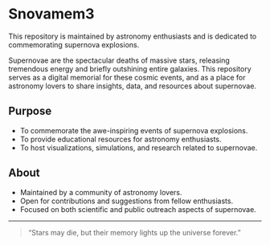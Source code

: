# Snovamem3

This repository is maintained by astronomy enthusiasts and is dedicated to commemorating supernova explosions. 

Supernovae are the spectacular deaths of massive stars, releasing tremendous energy and briefly outshining entire galaxies. This repository serves as a digital memorial for these cosmic events, and as a place for astronomy lovers to share insights, data, and resources about supernovae.

## Purpose

- To commemorate the awe-inspiring events of supernova explosions.
- To provide educational resources for astronomy enthusiasts.
- To host visualizations, simulations, and research related to supernovae.

## About

- Maintained by a community of astronomy lovers.
- Open for contributions and suggestions from fellow enthusiasts.
- Focused on both scientific and public outreach aspects of supernovae.

---

> “Stars may die, but their memory lights up the universe forever.”
